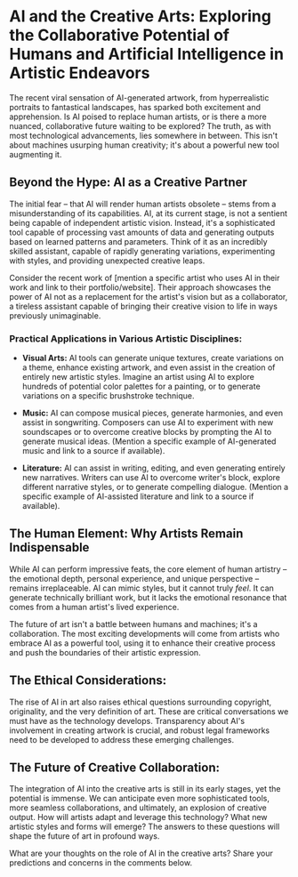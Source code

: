 # AI and the Creative Arts: Exploring the Collaborative Potential of Humans and Artificial Intelligence in Artistic Endeavors

The recent viral sensation of AI-generated artwork, from hyperrealistic portraits to fantastical landscapes, has sparked both excitement and apprehension.  Is AI poised to replace human artists, or is there a more nuanced, collaborative future waiting to be explored?  The truth, as with most technological advancements, lies somewhere in between.  This isn't about machines usurping human creativity; it's about a powerful new tool augmenting it.

## Beyond the Hype:  AI as a Creative Partner

The initial fear – that AI will render human artists obsolete – stems from a misunderstanding of its capabilities.  AI, at its current stage, is not a sentient being capable of independent artistic vision. Instead, it's a sophisticated tool capable of processing vast amounts of data and generating outputs based on learned patterns and parameters. Think of it as an incredibly skilled assistant, capable of rapidly generating variations, experimenting with styles, and providing unexpected creative leaps.

Consider the recent work of [mention a specific artist who uses AI in their work and link to their portfolio/website]. Their approach showcases the power of AI not as a replacement for the artist's vision but as a collaborator, a tireless assistant capable of bringing their creative vision to life in ways previously unimaginable.

### Practical Applications in Various Artistic Disciplines:

* **Visual Arts:**  AI tools can generate unique textures, create variations on a theme, enhance existing artwork, and even assist in the creation of entirely new artistic styles.  Imagine an artist using AI to explore hundreds of potential color palettes for a painting, or to generate variations on a specific brushstroke technique.

* **Music:**  AI can compose musical pieces, generate harmonies, and even assist in songwriting.  Composers can use AI to experiment with new soundscapes or to overcome creative blocks by prompting the AI to generate musical ideas.  (Mention a specific example of AI-generated music and link to a source if available).

* **Literature:**  AI can assist in writing, editing, and even generating entirely new narratives.  Writers can use AI to overcome writer's block, explore different narrative styles, or to generate compelling dialogue.  (Mention a specific example of AI-assisted literature and link to a source if available).

## The Human Element:  Why Artists Remain Indispensable

While AI can perform impressive feats, the core element of human artistry – the emotional depth, personal experience, and unique perspective – remains irreplaceable.  AI can mimic styles, but it cannot truly *feel*.  It can generate technically brilliant work, but it lacks the emotional resonance that comes from a human artist's lived experience.

The future of art isn't a battle between humans and machines; it's a collaboration.  The most exciting developments will come from artists who embrace AI as a powerful tool, using it to enhance their creative process and push the boundaries of their artistic expression.

##  The Ethical Considerations:

The rise of AI in art also raises ethical questions surrounding copyright, originality, and the very definition of art.  These are critical conversations we must have as the technology develops.  Transparency about AI's involvement in creating artwork is crucial, and robust legal frameworks need to be developed to address these emerging challenges.


##  The Future of Creative Collaboration:

The integration of AI into the creative arts is still in its early stages, yet the potential is immense.  We can anticipate even more sophisticated tools, more seamless collaborations, and ultimately, an explosion of creative output.  How will artists adapt and leverage this technology? What new artistic styles and forms will emerge?  The answers to these questions will shape the future of art in profound ways.


What are your thoughts on the role of AI in the creative arts?  Share your predictions and concerns in the comments below.
